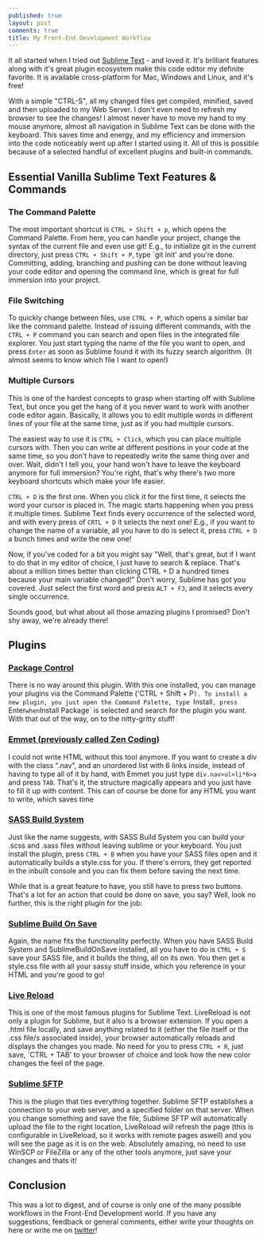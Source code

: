 ```yaml
---
published: true
layout: post
comments: true
title: My Front-End Development Workflow
---
```


It all started when I tried out [Sublime Text](http://sublimetext.com) - and loved it. It's brilliant features along with it's great plugin ecosystem make this code editor my definite favorite. It is available cross-platform for Mac, Windows and Linux, and it's free! 

With a simple "CTRL-S", all my changed files get compiled, minified, saved and then uploaded to my Web Server. I don't even need to refresh my browser to see the changes! I almost never have to move my hand to my mouse anymore, almost all navigation in Sublime Text can be done with the keyboard. This saves time and energy, and my efficiency and immersion into the code noticeably went up after I started using it. All of this is possible because of a selected handful of excellent plugins and built-in commands.

## Essential Vanilla Sublime Text Features & Commands

### The Command Palette

The most important shortcut is `CTRL + Shift + p`, which opens the Command Palette. From here, you can handle your project, change the syntax of the current file and even use git! E.g., to initialize git in the current directory, just press `CTRL + Shift + P`, type `git init' and you're done. Committing, adding, branching and pushing can be done without leaving your code editor and opening the command line, which is great for full immersion into your project.

### File Switching

To quickly change between files, use `CTRL + P`, which opens a similar bar like the command palette. Instead of issuing different commands, with the `CTRL + P` command you can search and open files in the integrated file explorer. You just start typing the name of the file you want to open, and press `Enter` as soon as Sublime found it with its fuzzy search algorithm. (It almost seems to know which file I want to open!)

###  Multiple Cursors

This is one of the hardest concepts to grasp when starting off with Sublime Text, but once you get the hang of it you never want to work with another code editor again. Basically, it allows you to edit multiple words in different lines of your file at the same time, just as if you had multiple cursors. 

The easiest way to use it is `CTRL + Click`, which you can place multiple cursors with. Then you can write at different positions in your code at the same time, so you don't have to repeatedly write the same thing over and over. Wait, didn't I tell you, your hand won't have to leave the keyboard anymore for full immersion? You're right, that's why there's two more keyboard shortcuts which make your life easier.

`CTRL + D` is the first one. When you click it for the first time, it selects the word your cursor is placed in. The magic starts happening when you press it multiple times. Sublime Text finds every occurrence of the selected word, and with every press of `CRTL + D` it selects the next one! E.g., if you want to change the name of a variable, all you have to do is select it, press `CTRL + D` a bunch times and write the new one! 

Now, if you've coded for a bit you might say "Well, that's great, but if I want to do that in my editor of choice, I just have to search & replace. That's about a million times better than clicking CTRL + D a hundred times because your main variable changed!" Don't worry, Sublime has got you covered. Just select the first word and press `ALT + F3`, and it selects every single occurrence. 

Sounds good, but what about all those amazing plugins I promised? Don't shy away, we're already there!

## Plugins

### [Package Control](https://sublime.wbond.net/installation)

There is no way around this plugin. With this one installed, you can manage your plugins via the Command Palette ('CTRL + Shift + P`). To install a new plugin, you just open the Command Palette, type `Install`, press `Enter` when `Install Package` is selected and search for the plugin you want. With that out of the way, on to the nitty-gritty stuff!

###  [Emmet (previously called Zen Coding)](http://emmet.io)

I could not write HTML without this tool anymore. If you want to create a div with the class ".nav", and an unordered list with 6 links inside, instead of having to type all of it by hand, with Emmet you just type `div.nav>ul>li*6>a` and press `TAB`. That's it, the structure magically appears and you just have to fill it up with content. This can of course be done for any HTML you want to write, which saves time 

### [SASS Build System](https://github.com/jaumefontal/SASS-Build-SublimeText2)

Just like the name suggests, with SASS Build System you can build your .scss and .sass files without leaving sublime or your keyboard. You just install the plugin, press `CTRL + B` when you have your SASS files open and it automatically builds a style.css for you. If there's errors, they get reported in the inbuilt console and you can fix them before saving the next time.

While that is a great feature to have, you still have to press two buttons. That's a lot for an action that could be done on save, you say? Well, look no further, this is the right plugin for the job:

### [Sublime Build On Save](https://github.com/alexnj/SublimeOnSaveBuild)

Again, the name fits the functionality perfectly. When you have SASS Build System and SublimeBuildOnSave installed, all you have to do is `CTRL + S` save your SASS file, and it builds the thing, all on its own. You then get a style.css file with all your sassy stuff inside, which you reference in your HTML and you're good to go!

### [Live Reload](http://livereload.com/)

This is one of the most famous plugins for Sublime Text. LiveReload is not only a plugin for Sublime, but it also is a browser extension. If you open a .html file locally, and save anything related to it (either the file itself or the .css file/s associated inside), your browser automatically reloads and displays the changes you made. No need for you to press `CTRL + R`, just save, `CTRL + TAB' to your browser of choice and look how the new color changes the feel of the page.

### [Sublime SFTP](http://wbond.net/sublime_packages/sftp)

This is the plugin that ties everything together. Sublime SFTP establishes a connection to your web server, and a specified folder on that server. When you change something and save the file, Sublime SFTP will automatically upload the file to the right location, LiveReload will refresh the page (this is configurable in LiveReload, so it works with remote pages aswell) and you will see the page as it is on the web. Absolutely amazing, no need to use WinSCP or FileZilla or any of the other tools anymore, just save your changes and thats it!

## Conclusion

This was a lot to digest, and of course is only one of the many possible workflows in the Front-End Development world. If you have any suggestions, feedback or general comments, either write your thoughts on here or write me on [twitter](https://twitter.com/mstoiber05)!
